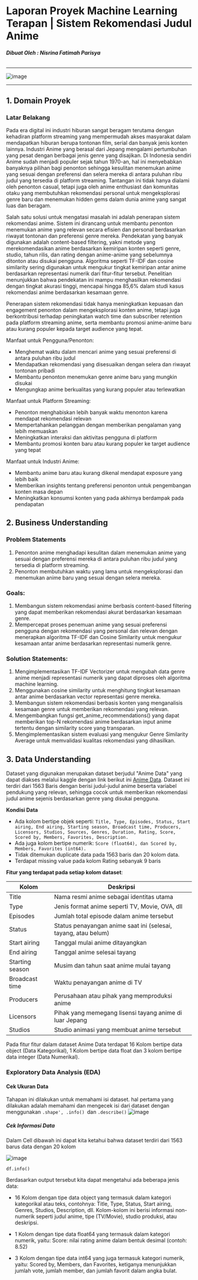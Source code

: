 # **Laporan Proyek Machine Learning Terapan | Sistem Rekomendasi Judul Anime**
###### **Dibuat Oleh : Nisrina Fatimah Parisya**
---
![image](https://github.com/user-attachments/assets/cde4d32e-82b7-41ab-8b42-2ac992d42be7)

---
## **1. Domain Proyek**
### Latar Belakang
Pada era digital ini industri hiburan sangat beragam terutama dengan kehadiran platform streaming yang mempermudah akses masyarakat dalam mendapatkan hiburan berupa tontonan film, serial dan banyak jenis konten lainnya. Industri Anime yang berasal dari Jepang mengalami pertumbuhan yang pesat dengan berbagai jenis genre yang disajikan. Di Indonesia sendiri Anime sudah menjadi populer sejak tahun 1970-an, hal ini menyebabkan banyaknya pilihan bagi penonton sehingga kesulitan menemukan anime yang sesuai dengan preferensi dan selera mereka di antara puluhan ribu judul yang tersedia di platform streaming. Tantangan ini tidak hanya dialami oleh penonton casual, tetapi juga oleh anime enthusiast dan komunitas otaku yang membutuhkan rekomendasi personal untuk mengeksplorasi genre baru dan menemukan hidden gems dalam dunia anime yang sangat luas dan beragam.

Salah satu solusi untuk mengatasi masalah ini adalah penerapan sistem rekomendasi anime. Sistem ini dirancang untuk membantu penonton menemukan anime yang relevan secara efisien dan personal berdasarkan riwayat tontonan dan preferensi genre mereka. Pendekatan yang banyak digunakan adalah content-based filtering, yakni metode yang merekomendasikan anime berdasarkan kemiripan konten seperti genre, studio, tahun rilis, dan rating dengan anime-anime yang sebelumnya ditonton atau disukai pengguna. Algoritma seperti TF-IDF dan cosine similarity sering digunakan untuk mengukur tingkat kemiripan antar anime berdasarkan representasi numerik dari fitur-fitur tersebut. Penelitian menunjukkan bahwa pendekatan ini mampu menghasilkan rekomendasi dengan tingkat akurasi tinggi, mencapai hingga 85,6% dalam studi kasus rekomendasi anime berdasarkan kesamaan genre.

Penerapan sistem rekomendasi tidak hanya meningkatkan kepuasan dan engagement penonton dalam mengeksplorasi konten anime, tetapi juga berkontribusi terhadap peningkatan watch time dan subscriber retention pada platform streaming anime, serta membantu promosi anime-anime baru atau kurang populer kepada target audience yang tepat.

Manfaat untuk Pengguna/Penonton:
- Menghemat waktu dalam mencari anime yang sesuai preferensi di antara puluhan ribu judul
- Mendapatkan rekomendasi yang disesuaikan dengan selera dan riwayat tontonan pribadi
- Membantu penonton menemukan genre anime baru yang mungkin disukai
- Mengungkap anime berkualitas yang kurang populer atau terlewatkan

Manfaat untuk Platform Streaming:
- Penonton menghabiskan lebih banyak waktu menonton karena mendapat rekomendasi relevan
- Mempertahankan pelanggan dengan memberikan pengalaman yang lebih memuaskan
- Meningkatkan interaksi dan aktivitas pengguna di platform
- Membantu promosi konten baru atau kurang populer ke target audience yang tepat

Manfaat untuk Industri Anime:
- Membantu anime baru atau kurang dikenal mendapat exposure yang lebih baik
- Memberikan insights tentang preferensi penonton untuk pengembangan konten masa depan
- Meningkatkan konsumsi konten yang pada akhirnya berdampak pada pendapatan

## **2. Business Understanding**
### Problem Statements
1. Penonton anime menghadapi kesulitan dalam menemukan anime yang sesuai dengan preferensi mereka di antara puluhan ribu judul yang tersedia di platform streaming.
2. Penonton membutuhkan waktu yang lama untuk mengeksplorasi dan menemukan anime baru yang sesuai dengan selera mereka.

### Goals:
1. Membangun sistem rekomendasi anime berbasis content-based filtering yang dapat memberikan rekomendasi akurat berdasarkan kesamaan genre.
2. Mempercepat proses penemuan anime yang sesuai preferensi pengguna dengan rekomendasi yang personal dan relevan dengan menerapkan algoritma TF-IDF dan Cosine Similarity untuk mengukur kesamaan antar anime berdasarkan representasi numerik genre.

### Solution Statements:
1. Mengimplementasikan TF-IDF Vectorizer untuk mengubah data genre anime menjadi representasi numerik yang dapat diproses oleh algoritma machine learning.
2. Menggunakan cosine similarity untuk menghitung tingkat kesamaan antar anime berdasarkan vector representasi genre mereka.
3. Membangun sistem rekomendasi berbasis konten yang menganalisis kesamaan genre untuk memberikan rekomendasi yang relevan.
4. Mengembangkan fungsi get_anime_recommendations() yang dapat memberikan top-N rekomendasi anime berdasarkan input anime tertentu dengan similarity score yang transparan.
5. Mengimplementasikan sistem evaluasi yang mengukur Genre Similarity Average untuk memvalidasi kualitas rekomendasi yang dihasilkan.

## **3. Data Understanding**
Dataset yang digunakan merupakan dataset berjudul "Anime Data"  yang dapat diakses melalui kaggle dengan link berikut ini [Anime Data](https://www.kaggle.com/datasets/canggih/anime-data-score-staff-synopsis-and-genre). Dataset ini terdiri dari 1563 Baris dengan berisi judul-judul anime beserta variabel pendukung yang relevan, sehingga cocok untuk memberikan rekomendasi judul anime sejenis berdasarkan genre yang disukai pengguna.

**Kondisi Data**
* Ada kolom bertipe objek seperti:
`Title, Type, Episodes, Status, Start airing, End airing, Starting season, Broadcast time, Producers, Licensors, Studios, Sources, Genres, Duration, Rating, Score, Scored by, Members, Favorites, Description.`
* Ada juga kolom bertipe numerik:
`Score (float64), dan Scored by, Members, Favorites (int64).`
* Tidak ditemukan duplicate data pada 1563 baris dan 20 kolom data.
* Terdapat missing value pada kolom Rating sebanyak 9 baris

**Fitur yang terdapat pada setiap kolom dataset**:
 
| Kolom             | Deskripsi                                                                                        |
|-------------------|--------------------------------------------------------------------------------------------------|
| Title             | Nama resmi anime sebagai identitas utama                                                       |
| Type              | Jenis format anime seperti TV, Movie, OVA, dll                                                   |
| Episodes          | Jumlah total episode dalam anime tersebut                                                          |
| Status            | Status penayangan anime saat ini (selesai, tayang, atau belum)                                    |
| Start airing      | Tanggal mulai anime ditayangkan                                                                      |
| End airing        | Tanggal anime selesai tayang                                                                         |
| Starting season   | Musim dan tahun saat anime mulai tayang                                                             |
| Broadcast time    | Waktu penayangan anime di TV                                                                         |
| Producers         | Perusahaan atau pihak yang memproduksi anime                                                         |
| Licensors         | Pihak yang memegang lisensi tayang anime di luar Jepang                                                   |
| Studios           | Studio animasi yang membuat anime tersebut                                                             |

Pada fitur fitur dalam dataset Anime Data terdapat 16 Kolom bertipe data object (Data Kategorikal), 1 Kolom bertipe data float dan 3 kolom bertipe data integer (Data Numerikal).

### Exploratory Data Analysis (EDA)
#### Cek Ukuran Data
Tahapan ini dilakukan untuk memahami isi dataset. hal pertama yang dilakukan adalah memahami dan mengecek isi dari dataset dengan menggunakan `.shape', .info() `dan `.describe()`
![image](https://github.com/user-attachments/assets/f70f8ed0-cae4-40d2-8541-6ab377bcf2ff)

##### Cek Informasi Data
Dalam Cell dibawah ini dapat kita ketahui bahwa dataset terdiri dari 1563 barus data dengan 20 kolom

![image](https://github.com/user-attachments/assets/30b8b203-33f7-4401-998d-8269d5304896)

```
df.info()
```
Berdasarkan output tersebut kita dapat mengetahui ada beberapa jenis data:

* 16 Kolom dengan tipe data object yang termasuk dalam kategori kategorikal atau teks, contohnya: Title, Type, Status, Start airing, Genres, Studios, Description, dll.
Kolom-kolom ini berisi informasi non-numerik seperti judul anime, tipe (TV/Movie), studio produksi, atau deskripsi.

* 1 Kolom dengan tipe data float64 yang termasuk dalam kategori numerik, yaitu:
Score: nilai rating anime dalam bentuk desimal (contoh: 8.52)

* 3 Kolom dengan tipe data int64 yang juga termasuk kategori numerik, yaitu: Scored by, Members, dan Favorites, ketiganya menunjukkan jumlah vote, jumlah member, dan jumlah favorit dalam angka bulat.





